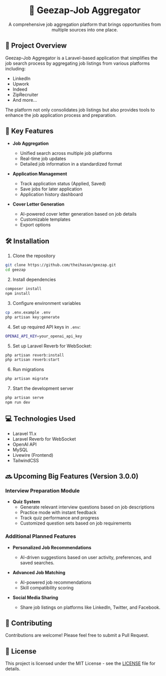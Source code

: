 <div align="center">
  <h1>🎯 Geezap-Job Aggregator</h1>
  <p>A comprehensive job aggregation platform that brings opportunities from multiple sources into one place.</p>
</div>

## 📌 Project Overview

Geezap-Job Aggregator is a Laravel-based application that simplifies the job search process by aggregating job listings from various platforms including:
- LinkedIn
- Upwork
- Indeed
- ZipRecruiter
- And more...

The platform not only consolidates job listings but also provides tools to enhance the job application process and preparation.

## 🚀 Key Features

- **Job Aggregation**
    - Unified search across multiple job platforms
    - Real-time job updates
    - Detailed job information in a standardized format

- **Application Management**
    - Track application status (Applied, Saved)
    - Save jobs for later application
    - Application history dashboard

- **Cover Letter Generation**
    - AI-powered cover letter generation based on job details
    - Customizable templates
    - Export options

## 🛠️ Installation

1. Clone the repository
```bash
git clone https://github.com/theihasan/geezap.git
cd geezap
```

2. Install dependencies
```bash
composer install
npm install
```

3. Configure environment variables
```bash
cp .env.example .env
php artisan key:generate
```

4. Set up required API keys in `.env`:
```bash
OPENAI_API_KEY=your_openai_api_key
```

5. Set up Laravel Reverb for WebSocket:
```bash
php artisan reverb:install
php artisan reverb:start
```

6. Run migrations
```bash
php artisan migrate
```

7. Start the development server
```bash
php artisan serve
npm run dev
```

## 💻 Technologies Used

- Laravel 11.x
- Laravel Reverb for WebSocket
- OpenAI API
- MySQL
- Livewire (Frontend)
- TailwindCSS

## 🔜 Upcoming Big Features (Version 3.0.0)

### Interview Preparation Module
- **Quiz System**
    - Generate relevant interview questions based on job descriptions
    - Practice mode with instant feedback
    - Track quiz performance and progress
    - Customized question sets based on job requirements

### Additional Planned Features
- **Personalized Job Recommendations**
    - AI-driven suggestions based on user activity, preferences, and saved searches.

- **Advanced Job Matching**
    - AI-powered job recommendations
    - Skill compatibility scoring
 
- **Social Media Sharing**
    - Share job listings on platforms like LinkedIn, Twitter, and Facebook.
   
      
## 🤝 Contributing

Contributions are welcome! Please feel free to submit a Pull Request.

## 📝 License

This project is licensed under the MIT License - see the [LICENSE](LICENSE) file for details.
